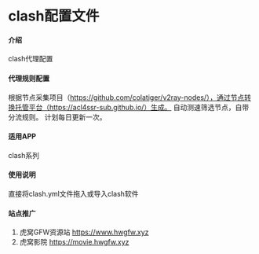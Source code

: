 ﻿# clash配置文件

#### 介绍
clash代理配置

#### 代理规则配置
根据节点采集项目（https://github.com/colatiger/v2ray-nodes/），通过节点转换托管平台（https://acl4ssr-sub.github.io/）生成。
自动测速筛选节点，自带分流规则。
计划每日更新一次。


#### 适用APP

clash系列

#### 使用说明

直接将clash.yml文件拖入或导入clash软件

#### 站点推广
1. 虎窝GFW资源站 https://www.hwgfw.xyz
2. 虎窝影院 https://movie.hwgfw.xyz
